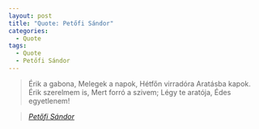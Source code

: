 ```yaml
---
layout: post
title: "Quote: Petőfi Sándor"
categories:
  - Quote
tags:
  - Quote
  - Petőfi Sándor
---
```


> Érik a gabona,
>Melegek a napok,
>Hétfőn virradóra
>Aratásba kapok.
>Érik szerelmem is,
>Mert forró a szivem;
>Légy te aratója,
>Édes egyetlenem!
  
> <cite><a href="https://www.arcanum.hu/hu/online-kiadvanyok/Verstar-verstar-otven-kolto-osszes-verse-2/petofi-sandor-DFB2/1843-E189/erik-a-gabona-E258/">Petőfi Sándor</a></cite>

